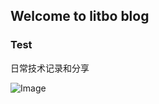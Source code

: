 ﻿## Welcome to litbo blog

### Test
日常技术记录和分享


![Image](https://img.zcool.cn/community/01f950571b8b156ac7253812e10163.jpg)


